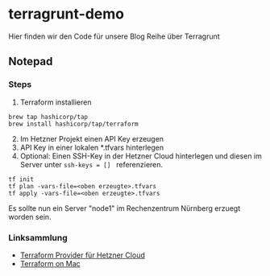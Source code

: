# terragrunt-demo
Hier finden wir den Code für unsere Blog Reihe über Terragrunt


## Notepad
### Steps 
1. Terraform installieren 
```
brew tap hashicorp/tap
brew install hashicorp/tap/terraform
```
2. Im Hetzner Projekt einen API Key erzeugen
3. API Key in einer lokalen *.tfvars hinterlegen
4. Optional: Einen SSH-Key in der Hetzner Cloud hinterlegen und diesen im Server unter `ssh-keys = [] ` referenzieren.
```
tf init
tf plan -vars-file=<oben erzeugte>.tfvars
tf apply -vars-file=<oben erzeugte>.tfvars
```
Es sollte nun ein Server "node1" im Rechenzentrum Nürnberg erzuegt worden sein. 
### Linksammlung 
- [Terraform Provider für Hetzner Cloud](https://registry.terraform.io/providers/hetznercloud/hcloud/latest/docs)
- [Terraform on Mac](https://developer.hashicorp.com/terraform/downloads)
